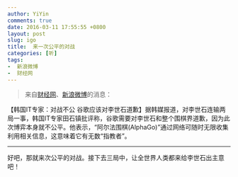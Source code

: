 ```yaml
---
author: YiYin
comments: true
date: 2016-03-11 17:55:55 +0800
layout: post
slug: igo
title:  来一次公平的对战
categories: [听]
tags:
-  新浪微博
-  财经网
---
```


<div class="quote"> <blockquote>
    	来自<a href="http://overseas.caijing.com.cn/20160311/4086179.shtml">财经网</a>、<a href="http://weibo.com/1642088277/DlLW1A300?ref=collection&type=comment#_rnd1457690069962">新浪微博</a>的消息：
    </blockquote>
</div>

【韩国IT专家：对战不公 谷歌应该对李世石道歉】据韩媒报道，对李世石连输两局一事，韩国IT专家田石镇批评称，谷歌需要对李世石和整个围棋界道歉，因为此次博弈本身就不公平。他表示，“阿尔法围棋(AlphaGo)”通过网络可随时无限收集利用相关信息，这意味着它有无数“指教者”。


<hr/>
<div class="commentsonquote">
<div class="yiyin">好吧，那就来次公平的对战。接下去三局中，让全世界人类都来给李世石出主意吧！
</div>
</div>
